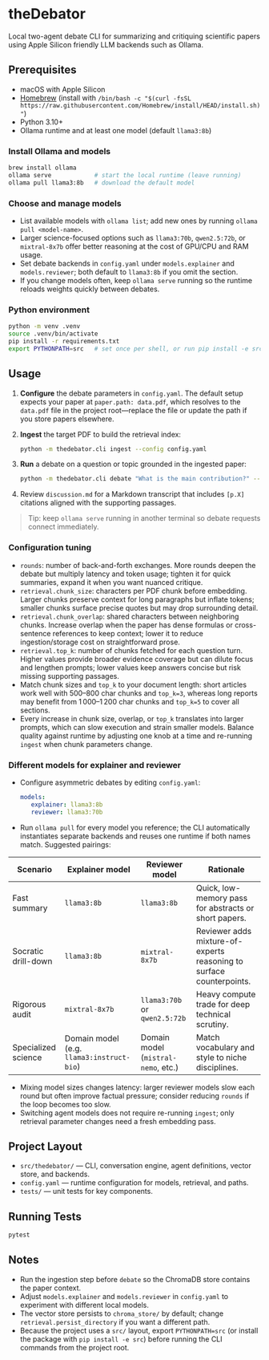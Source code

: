 # theDebator

Local two-agent debate CLI for summarizing and critiquing scientific papers using Apple Silicon friendly LLM backends such as Ollama.

## Prerequisites

- macOS with Apple Silicon
- [Homebrew](https://brew.sh) (install with `/bin/bash -c "$(curl -fsSL https://raw.githubusercontent.com/Homebrew/install/HEAD/install.sh)"`)
- Python 3.10+
- Ollama runtime and at least one model (default `llama3:8b`)

### Install Ollama and models

```bash
brew install ollama
ollama serve            # start the local runtime (leave running)
ollama pull llama3:8b   # download the default model
```

### Choose and manage models

- List available models with `ollama list`; add new ones by running `ollama pull <model-name>`.
- Larger science-focused options such as `llama3:70b`, `qwen2.5:72b`, or `mixtral-8x7b` offer better reasoning at the cost of GPU/CPU and RAM usage.
- Set debate backends in `config.yaml` under `models.explainer` and `models.reviewer`; both default to `llama3:8b` if you omit the section.
- If you change models often, keep `ollama serve` running so the runtime reloads weights quickly between debates.

### Python environment

```bash
python -m venv .venv
source .venv/bin/activate
pip install -r requirements.txt
export PYTHONPATH=src   # set once per shell, or run pip install -e src
```

## Usage

1. **Configure** the debate parameters in `config.yaml`. The default setup expects your paper at `paper.path: data.pdf`, which resolves to the `data.pdf` file in the project root—replace the file or update the path if you store papers elsewhere.
2. **Ingest** the target PDF to build the retrieval index:

   ```bash
   python -m thedebator.cli ingest --config config.yaml
   ```

3. **Run** a debate on a question or topic grounded in the ingested paper:

   ```bash
   python -m thedebator.cli debate "What is the main contribution?" --config config.yaml
   ```

4. Review `discussion.md` for a Markdown transcript that includes `[p.X]` citations aligned with the supporting passages.

> Tip: keep `ollama serve` running in another terminal so debate requests connect immediately.

### Configuration tuning

- `rounds`: number of back-and-forth exchanges. More rounds deepen the debate but multiply latency and token usage; tighten it for quick summaries, expand it when you want nuanced critique.
- `retrieval.chunk_size`: characters per PDF chunk before embedding. Larger chunks preserve context for long paragraphs but inflate tokens; smaller chunks surface precise quotes but may drop surrounding detail.
- `retrieval.chunk_overlap`: shared characters between neighboring chunks. Increase overlap when the paper has dense formulas or cross-sentence references to keep context; lower it to reduce ingestion/storage cost on straightforward prose.
- `retrieval.top_k`: number of chunks fetched for each question turn. Higher values provide broader evidence coverage but can dilute focus and lengthen prompts; lower values keep answers concise but risk missing supporting passages.
- Match chunk sizes and `top_k` to your document length: short articles work well with 500–800 char chunks and `top_k=3`, whereas long reports may benefit from 1 000–1 200 char chunks and `top_k=5` to cover all sections.
- Every increase in chunk size, overlap, or `top_k` translates into larger prompts, which can slow execution and strain smaller models. Balance quality against runtime by adjusting one knob at a time and re-running `ingest` when chunk parameters change.

### Different models for explainer and reviewer

- Configure asymmetric debates by editing `config.yaml`:

   ```yaml
   models:
      explainer: llama3:8b
      reviewer: llama3:70b
   ```

- Run `ollama pull` for every model you reference; the CLI automatically instantiates separate backends and reuses one runtime if both names match.
Suggested pairings:

| Scenario | Explainer model | Reviewer model | Rationale |
| --- | --- | --- | --- |
| Fast summary | `llama3:8b` | `llama3:8b` | Quick, low-memory pass for abstracts or short papers. |
| Socratic drill-down | `llama3:8b` | `mixtral-8x7b` | Reviewer adds mixture-of-experts reasoning to surface counterpoints. |
| Rigorous audit | `mixtral-8x7b` | `llama3:70b` or `qwen2.5:72b` | Heavy compute trade for deep technical scrutiny. |
| Specialized science | Domain model (e.g. `llama3:instruct-bio`) | Domain model (`mistral-nemo`, etc.) | Match vocabulary and style to niche disciplines. |

- Mixing model sizes changes latency: larger reviewer models slow each round but often improve factual pressure; consider reducing `rounds` if the loop becomes too slow.
- Switching agent models does not require re-running `ingest`; only retrieval parameter changes need a fresh embedding pass.

## Project Layout

- `src/thedebator/` — CLI, conversation engine, agent definitions, vector store, and backends.
- `config.yaml` — runtime configuration for models, retrieval, and paths.
- `tests/` — unit tests for key components.

## Running Tests

```bash
pytest
```

## Notes

- Run the ingestion step before `debate` so the ChromaDB store contains the paper context.
- Adjust `models.explainer` and `models.reviewer` in `config.yaml` to experiment with different local models.
- The vector store persists to `chroma_store/` by default; change `retrieval.persist_directory` if you want a different path.
- Because the project uses a `src/` layout, export `PYTHONPATH=src` (or install the package with `pip install -e src`) before running the CLI commands from the project root.
